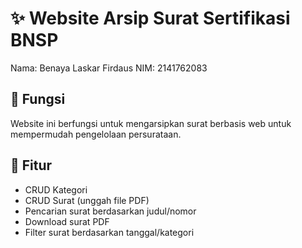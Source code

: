 # ✨ Website  Arsip Surat Sertifikasi BNSP

Nama: Benaya Laskar Firdaus
NIM: 2141762083

## 🎯 Fungsi
Website ini berfungsi untuk  mengarsipkan surat berbasis web untuk mempermudah pengelolaan persurataan.

## 📌 Fitur
- CRUD Kategori
- CRUD Surat (unggah file PDF)
- Pencarian surat berdasarkan judul/nomor
- Download surat PDF
- Filter surat berdasarkan tanggal/kategori

